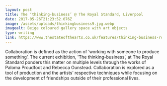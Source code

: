 ```yaml
---
layout: post
title: The ‘thinking-business’ @ The Royal Standard, Liverpool
date: 2017-05-26T21:23:52.076Z
image: /assets/uploads/thinkingbusiness9.jpg.webp
imagealt: Beige coloured gallery space with art objects
type: writing
link: https://www.thestateofthearts.co.uk/features/thinking-business-royal-standard-liverpool/
---
```

Collaboration is defined as the action of ‘working with someone to produce something’. The current exhibition, 'The thinking-business’, at The Royal Standard ponders this matter on multiple levels through the works of Paloma Proudfoot and Rebecca Ounstead. Collaboration is explored as a tool of production and the artists’ respective techniques while focusing on the development of friendships outside of their professional lives.
